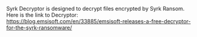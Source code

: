Syrk Decryptor is designed to decrypt files encrypted by Syrk Ransom.\
Here is the link to Decryptor:\
https://blog.emsisoft.com/en/33885/emsisoft-releases-a-free-decryptor-for-the-syrk-ransomware/
